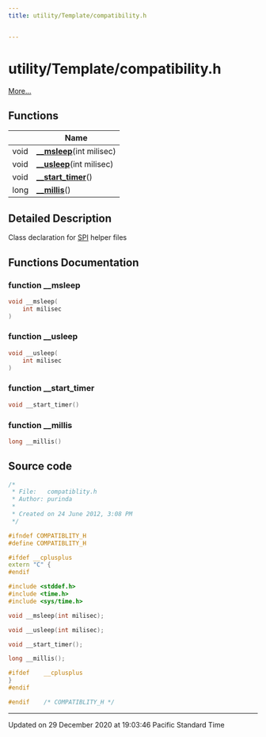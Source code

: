 ```yaml
---
title: utility/Template/compatibility.h


---
```


# utility/Template/compatibility.h


 [More...](#detailed-description)










## Functions

|                | Name           |
| -------------- | -------------- |
| void | **[__msleep](/Files/compatibility_8h/#function-__msleep)**(int milisec)  |
| void | **[__usleep](/Files/compatibility_8h/#function-__usleep)**(int milisec)  |
| void | **[__start_timer](/Files/compatibility_8h/#function-__start_timer)**()  |
| long | **[__millis](/Files/compatibility_8h/#function-__millis)**()  |





## Detailed Description



























Class declaration for [SPI](/Classes/classSPI/) helper files 




## Functions Documentation

### function __msleep

```cpp
void __msleep(
    int milisec
)
```





























### function __usleep

```cpp
void __usleep(
    int milisec
)
```





























### function __start_timer

```cpp
void __start_timer()
```





























### function __millis

```cpp
long __millis()
```

































## Source code

```cpp
/*
 * File:   compatiblity.h
 * Author: purinda
 *
 * Created on 24 June 2012, 3:08 PM
 */

#ifndef COMPATIBLITY_H
#define COMPATIBLITY_H

#ifdef __cplusplus
extern "C" {
#endif

#include <stddef.h>
#include <time.h>
#include <sys/time.h>

void __msleep(int milisec);

void __usleep(int milisec);

void __start_timer();

long __millis();

#ifdef    __cplusplus
}
#endif

#endif    /* COMPATIBLITY_H */
```


-------------------------------

Updated on 29 December 2020 at 19:03:46 Pacific Standard Time
